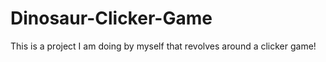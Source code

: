 # Dinosaur-Clicker-Game
This is a project I am doing by myself that revolves around a clicker game! 
